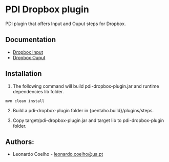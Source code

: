 
# PDI Dropbox plugin
PDI plugin that offers Input and Ouput steps for Dropbox.

## Documentation
- [Dropbox Input](https://github.com/LeonardoCoelho71950/pdi-dropbox-plugin/blob/master/docs/DropboxInput.md)
- [Dropbox Ouput](https://github.com/LeonardoCoelho71950/pdi-dropbox-plugin/blob/master/docs/DropboxOutput.md)

## Installation
1. The following command will build pdi-dropbox-plugin.jar and runtime dependencies lib folder.
```
mvn clean install
```

2. Build a pdi-dropbox-plugin folder in {pentaho.build}/plugins/steps.

3. Copy target/pdi-dropbox-plugin.jar and target lib to pdi-dropbox-plugin folder.

## Authors:

- Leonardo Coelho	- <leonardo.coelho@ua.pt>
